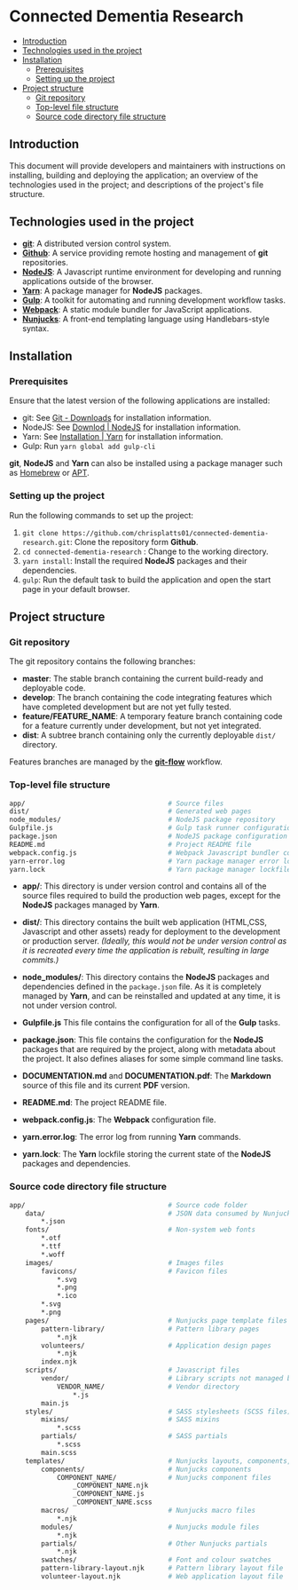 # Connected Dementia Research

- [Introduction](#introduction)
- [Technologies used in the project](#technologies-used-in-the-project)
- [Installation](#installation)
  - [Prerequisites](#prerequisites)
  - [Setting up the project](#setting-up-the-project)
- [Project structure](#project-structure)
  - [Git repository](#git-repository)
  - [Top-level file structure](#top-level-file-structure)
  - [Source code directory file structure](#source-code-directory-file-structure)

## Introduction

This document will provide developers and maintainers with instructions on installing, building and deploying the application; an overview of the technologies used in the project; and descriptions of the project's file structure.

## Technologies used in the project

- **[git](https://git-scm.com)**: A distributed version control system.
- **[Github](https://github.com)**: A service providing remote hosting and management of **git** repositories.
- **[NodeJS](https://nodejs.org)**: A Javascript runtime environment for developing and running applications outside of the browser.
- **[Yarn](https://yarnpkg.com/lang/en/)**: A package manager for **NodeJS** packages.
- **[Gulp](https://gulpjs.com)**: A toolkit for automating and running development workflow tasks.
- **[Webpack](https://webpack.js.org)**: A static module bundler for JavaScript applications.
- **[Nunjucks](https://mozilla.github.io/nunjucks/)**: A front-end templating language using Handlebars-style syntax.

## Installation

### Prerequisites

Ensure that the latest version of the following applications are installed:

- git: See [Git - Downloads](https://git-scm.com/downloads) for installation information.
- NodeJS: See [Downlod | NodeJS](https://nodejs.org/en/download/) for installation information.
- Yarn: See [Installation | Yarn](https://yarnpkg.com/en/docs/install#mac-stable) for installation information.
- Gulp: Run `yarn global add gulp-cli`

**git**, **NodeJS** and **Yarn** can also be installed using a package manager such as [Homebrew](https://brew.sh) or [APT](https://wiki.debian.org/Apt).

### Setting up the project

Run the following commands to set up the project:

1. `git clone https://github.com/chrisplatts01/connected-dementia-research.git`: Clone the repository form **Github**.
2. `cd connected-dementia-research` : Change to the working directory.
3. `yarn install`: Install the required **NodeJS** packages and their dependencies.
4. `gulp`: Run the default task to build the application and open the start page in your default browser.

## Project structure

### Git repository

The git repository contains the following branches:

- **master**: The stable branch containing the current build-ready and deployable code.
- **develop**: The branch containing the code integrating features which have completed development but are not yet fully tested.
- **feature/FEATURE_NAME**: A temporary feature branch containing code for a feature currently under development, but not yet integrated.
- **dist**: A subtree branch containing only the currently deployable `dist/` directory.

Features branches are managed by the **[git-flow](https://jeffkreeftmeijer.com/git-flow/)** workflow.

### Top-level file structure

```sh
app/                                    # Source files
dist/                                   # Generated web pages
node_modules/                           # NodeJS package repository
Gulpfile.js                             # Gulp task runner configuration
package.json                            # NodeJS package configuration
README.md                               # Project README file
webpack.config.js                       # Webpack Javascript bundler configuration
yarn-error.log                          # Yarn package manager error log
yarn.lock                               # Yarn package manager lockfile
```

- **app/**: This directory is under version control and contains all of the source files required to build the production web pages, except for the **NodeJS** packages managed by **Yarn**.

- **dist/**: This directory contains the built web application (HTML,CSS, Javascript and other assets) ready for deployment to the development or production server. _(Ideally, this would not be under version control as it is recreated every time the application is rebuilt, resulting in large commits.)_

- **node_modules/**: This directory contains the **NodeJS** packages and dependencies defined in the `package.json` file. As it is completely managed by **Yarn**, and can be reinstalled and updated at any time, it is not under version control.

- **Gulpfile.js** This file contains the configuration for all of the **Gulp** tasks.

- **package.json**: This file contains the configuration for the **NodeJS** packages that are required by the project, along with metadata about the project. It also defines aliases for some simple command line tasks.

- **DOCUMENTATION.md** and **DOCUMENTATION.pdf**: The **Markdown** source of this file and its current **PDF** version.

- **README.md**: The project README file.

- **webpack.config.js**: The **Webpack** configuration file.

- **yarn.error.log**: The error log from running **Yarn** commands.

- **yarn.lock**: The **Yarn** lockfile storing the current state of the **NodeJS** packages and dependencies.

### Source code directory file structure

```sh
app/                                    # Source code folder
    data/                               # JSON data consumed by Nunjucks templates
        *.json
    fonts/                              # Non-system web fonts
        *.otf
        *.ttf
        *.woff
    images/                             # Images files
        favicons/                       # Favicon files
            *.svg
            *.png
            *.ico
        *.svg
        *.png
    pages/                              # Nunjucks page template files
        pattern-library/                # Pattern library pages
            *.njk
        volunteers/                     # Application design pages
            *.njk
        index.njk
    scripts/                            # Javascript files
        vendor/                         # Library scripts not managed by NodeJS
            VENDOR_NAME/                # Vendor directory
                *.js
        main.js
    styles/                             # SASS stylesheets (SCSS files)
        mixins/                         # SASS mixins
            *.scss
        partials/                       # SASS partials
            *.scss
        main.scss
    templates/                          # Nunjucks layouts, components, etc
        components/                     # Nunjucks components
            COMPONENT_NAME/             # Nunjucks component files
                _COMPONENT_NAME.njk
                _COMPONENT_NAME.js
                _COMPONENT_NAME.scss
        macros/                         # Nunjucks macro files
            *.njk
        modules/                        # Nunjucks module files
            *.njk
        partials/                       # Other Nunjucks partials
            *.njk
        swatches/                       # Font and colour swatches
        pattern-library-layout.njk      # Pattern library layout file
        volunteer-layout.njk            # Web application layout file
```
